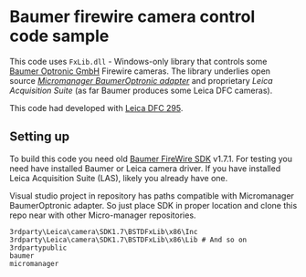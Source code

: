 # Baumer firewire camera control code sample #

This code uses `FxLib.dll` - Windows-only library that controls some [Baumer Optronic GmbH](http://www.baumer.com) Firewire cameras. The library underlies open source *[Micromanager BaumerOptronic adapter](https://micro-manager.org/wiki/BaumerOptronic)* and proprietary *Leica Acquisition Suite* (as far Baumer produces some Leica DFC cameras).

This code had developed with [Leica DFC 295](http://www.leica-microsystems.com/products/microscope-cameras/industry/details/product/leica-dfc295/).

## Setting up ##

To build this code you need old [Baumer FireWire SDK](http://www.baumer.com/int-en/products/identification-image-processing/software-and-starter-kits/baumer-gapi-sdk/) v1.7.1. For testing you need have installed Baumer or Leica camera driver. If you have installed Leica Acquisition Suite (LAS), likely you already have one.

Visual studio project in repository has paths compatible with Micromanager BaumerOptronic adapter. So just place SDK in proper location and clone this repo near with other Micro-manager repositories.

    3rdparty\Leica\camera\SDK1.7\BSTDFxLib\x86\Inc
    3rdparty\Leica\camera\SDK1.7\BSTDFxLib\x86\Lib # And so on
    3rdpartypublic
    baumer
    micromanager

